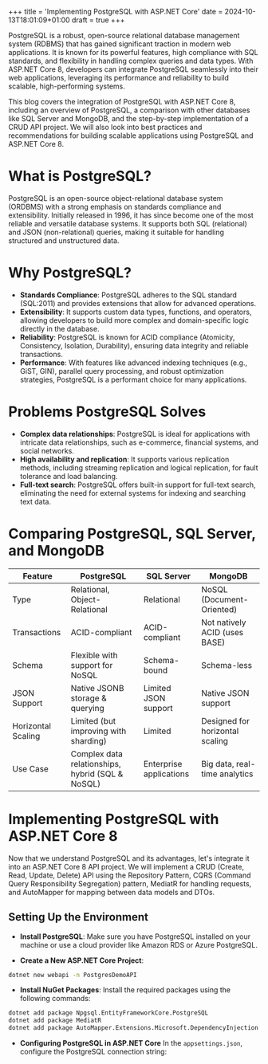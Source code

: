 +++
title = 'Implementing PostgreSQL with ASP.NET Core'
date = 2024-10-13T18:01:09+01:00
draft = true
+++

PostgreSQL is a robust, open-source relational database management system (RDBMS) that has gained significant traction in modern web applications. It is known for its powerful features, high compliance with SQL standards, and flexibility in handling complex queries and data types. With ASP.NET Core 8, developers can integrate PostgreSQL seamlessly into their web applications, leveraging its performance and reliability to build scalable, high-performing systems.

This blog covers the integration of PostgreSQL with ASP.NET Core 8, including an overview of PostgreSQL, a comparison with other databases like SQL Server and MongoDB, and the step-by-step implementation of a CRUD API project. We will also look into best practices and recommendations for building scalable applications using PostgreSQL and ASP.NET Core 8.

# What is PostgreSQL?

PostgreSQL is an open-source object-relational database system (ORDBMS) with a strong emphasis on standards compliance and extensibility. Initially released in 1996, it has since become one of the most reliable and versatile database systems. It supports both SQL (relational) and JSON (non-relational) queries, making it suitable for handling structured and unstructured data.

# Why PostgreSQL?

- **Standards Compliance**: PostgreSQL adheres to the SQL standard (SQL:2011) and provides extensions that allow for advanced operations.
- **Extensibility**: It supports custom data types, functions, and operators, allowing developers to build more complex and domain-specific logic directly in the database.
- **Reliability**: PostgreSQL is known for ACID compliance (Atomicity, Consistency, Isolation, Durability), ensuring data integrity and reliable transactions.
- **Performance**: With features like advanced indexing techniques (e.g., GiST, GIN), parallel query processing, and robust optimization strategies, PostgreSQL is a performant choice for many applications.

# Problems PostgreSQL Solves

- **Complex data relationships**: PostgreSQL is ideal for applications with intricate data relationships, such as e-commerce, financial systems, and social networks.
- **High availability and replication**: It supports various replication methods, including streaming replication and logical replication, for fault tolerance and load balancing.
- **Full-text search**: PostgreSQL offers built-in support for full-text search, eliminating the need for external systems for indexing and searching text data.

# Comparing PostgreSQL, SQL Server, and MongoDB

| Feature            | PostgreSQL                                       | SQL Server              | MongoDB                         |
| ------------------ | ------------------------------------------------ | ----------------------- | ------------------------------- |
| Type               | Relational, Object-Relational                    | Relational              | NoSQL (Document-Oriented)       |
| Transactions       | ACID-compliant                                   | ACID-compliant          | Not natively ACID (uses BASE)   |
| Schema             | Flexible with support for NoSQL                  | Schema-bound            | Schema-less                     |
| JSON Support       | Native JSONB storage & querying                  | Limited JSON support    | Native JSON support             |
| Horizontal Scaling | Limited (but improving with sharding)            | Limited                 | Designed for horizontal scaling |
| Use Case           | Complex data relationships, hybrid (SQL & NoSQL) | Enterprise applications | Big data, real-time analytics   |

# Implementing PostgreSQL with ASP.NET Core 8

Now that we understand PostgreSQL and its advantages, let's integrate it into an ASP.NET Core 8 API project. We will implement a CRUD (Create, Read, Update, Delete) API using the Repository Pattern, CQRS (Command Query Responsibility Segregation) pattern, MediatR for handling requests, and AutoMapper for mapping between data models and DTOs.

## Setting Up the Environment

- **Install PostgreSQL**: Make sure you have PostgreSQL installed on your machine or use a cloud provider like Amazon RDS or Azure PostgreSQL.

- **Create a New ASP.NET Core Project**:

```bash
dotnet new webapi -n PostgresDemoAPI
```

- **Install NuGet Packages**: Install the required packages using the following commands:

```bash
dotnet add package Npgsql.EntityFrameworkCore.PostgreSQL
dotnet add package MediatR
dotnet add package AutoMapper.Extensions.Microsoft.DependencyInjection
```

- **Configuring PostgreSQL in ASP.NET Core**
  In the `appsettings.json`, configure the PostgreSQL connection string:
